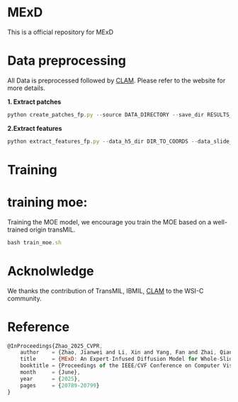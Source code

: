 # MExD
This is a official repository for MExD

# Data preprocessing
All Data is preprocessed followed by [CLAM](https://github.com/mahmoodlab/CLAM "CLAM"). Please refer to the website for more details. 

**1. Extract patches**
```javascript
python create_patches_fp.py --source DATA_DIRECTORY --save_dir RESULTS_DIRECTORY --patch_size 256 --seg --process_list CSV_FILE_NAME --patch --stitch
```
**2.Extract features**
```javascript
python extract_features_fp.py --data_h5_dir DIR_TO_COORDS --data_slide_dir DATA_DIRECTORY --csv_path CSV_FILE_NAME --feat_dir FEATURES_DIRECTORY --batch_size 512 --slide_ext .svs
```

# Training
# training moe:
Training the MOE model, we encourage you train the MOE based on a well-trained origin transMIL.
```javascript
bash train_moe.sh
```

# Acknolwledge
We thanks the contribution of TransMIL, IBMIL, [CLAM](https://github.com/mahmoodlab/CLAM "CLAM") to the WSI-C community.

# Reference
```javascript
@InProceedings{Zhao_2025_CVPR,
    author    = {Zhao, Jianwei and Li, Xin and Yang, Fan and Zhai, Qiang and Luo, Ao and Zhao, Yang and Cheng, Hong and Fu, Huazhu},
    title     = {MExD: An Expert-Infused Diffusion Model for Whole-Slide Image Classification},
    booktitle = {Proceedings of the IEEE/CVF Conference on Computer Vision and Pattern Recognition (CVPR)},
    month     = {June},
    year      = {2025},
    pages     = {20789-20799}
}
```

